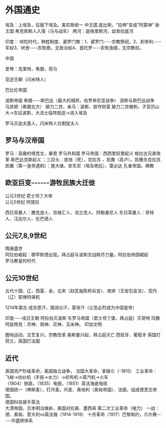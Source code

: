 # 外国通史
埃及：上埃及，征服下埃及。美尼斯统一
中王国   底比斯，“拉伸”变成“阿蒙神”
      新王国    希克索斯人入侵（马与战车）
两河：底格里斯河，幼发拉底河


印度： 吠陀时代，种姓制度、婆罗门教：1、婆罗门----宗教祭祀。2、刹帝利----军权3、吠舍----农牧商，无政治权4、首陀罗----农牧渔猎，无宗教权。

中国

爱琴：克里特，希腊，荷马

亚述王朝（闪米特人）

巴比伦帝国

波斯帝国
希腊----斯巴达（最大的城邦，伯罗奔尼亚战争）  波斯与斯巴达战争    
马其顿（希腊北方）  腓力二世，亲马：波斯、掠夺财富
腓力二世被刺，子亚历山大→东征波斯，大流士临阵脱逃→进入埃及

罗马灭迦太基人，闪米特人仅剩犹太人  

## 罗马与汉帝国
罗马：高傲的塔克文，暴君
罗马共和国
罗马帝国：西西里奴隶起义
格拉古兄弟改革
斯巴达克斯起义 ：三巨头：庞培（死），克拉苏 ，凯撒（高卢）。凯撒杀克拉苏
      凯撒（第一皇帝遇刺）：屋大维、安东尼（埃及艳后）、雷必达
孔雀帝国，佛教

## 欧亚巨变------游牧民族大迁徙
公元3世纪  君士坦丁大帝   
公元5世纪 阿提拉  

   西日耳曼人：撒克逊人、苏维汇人、法兰克人、阿勒曼尼人
   东日耳曼人：哥特人、汪达尔人、伦巴德人
## 公元7,8,9世纪
隋唐盛世  
阿拉伯崛起：穆罕默德出现。拜占庭与波斯交战耗尽力量。阿拉伯帝国崛起  
罗马教皇的时代  
## 公元10世纪

五代十国、辽，西夏、金，北宋（赵匡胤陈桥兵变）、南宋（王安石变法）、契丹（辽）耶律阿保机

1214年蒙古 成吉思汗，窝阔台汗，蒙哥汗（让忽必烈成为中国皇帝）

印度----戎日王朝
阿拉伯灭波斯
东罗马帝国（君士坦丁堡、拜占庭）灭哥特
玛雅
阿兹特克：月神、雨神、花神、玉米神。
印加文明

圈地运动，文艺复兴，宗教改革
奥斯曼兴起，拜占庭灭亡
西班牙、葡萄牙
英国打荷兰，英国打法国
## 近代
英国资产阶级革命，美国独立战争，
法国大革命，拿破仑（-1815）
工业革命：飞梭→纺纱机（手摇→水力）→织布机→蒸汽机→火车  
（1804）铁路，（1835）电报，（1851）英法海底电缆  
德国统一（俾斯麦），打丹麦。丹麦、奥地利（奥匈帝国）、法国，组成德意志帝国。  
德国科技接手英法    
大清帝国，日本明治维新，美国对拉美、墨西哥
第二次工业革命（电力）
一战：德、奥匈、意大利vs英法俄（1914-1919）
十月革命（1917）巴黎和约，凡尔赛-----华盛顿体系
